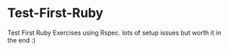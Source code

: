 # Test-First-Ruby
Test First Ruby Exercises using Rspec. lots of setup issues but worth it in the end :)
